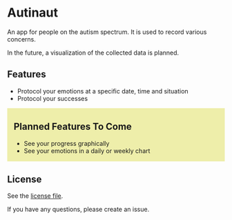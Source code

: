 # Autinaut
An app for people on the autism spectrum. It is used to record various concerns.

In the future, a visualization of the collected data is planned.

## Features
* Protocol your emotions at a specific date, time and situation
* Protocol your successes

<div style='background: #eea;
  padding-top: 1px;
  padding-right: 15px;
  padding-bottom: 2px;
  padding-left: 15px;'>
<h2>Planned Features To Come</h2>
<ul>
<li>See your progress graphically</li>
<li>See your emotions in a daily or weekly chart</li>
</ul>
</div>

## License

See the [license file](https://github.com/velotist/Autinaut/blob/d442fe4e1311af054db7b1baea5af079ef1d8ca2/LICENSE.txt).

If you have any questions, please create an issue.
